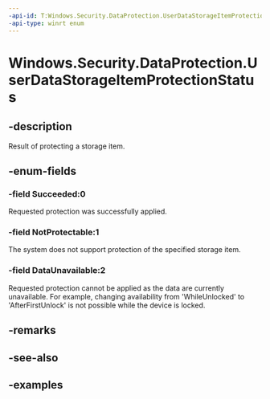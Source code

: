 ```yaml
---
-api-id: T:Windows.Security.DataProtection.UserDataStorageItemProtectionStatus
-api-type: winrt enum
---
```


<!-- Enumeration syntax.
public enum UserDataStorageItemProtectionStatus : int 
-->

# Windows.Security.DataProtection.UserDataStorageItemProtectionStatus

## -description
Result of protecting a storage item.

## -enum-fields
### -field Succeeded:0
Requested protection was successfully applied.

### -field NotProtectable:1
The system does not support protection of the specified storage item.

### -field DataUnavailable:2
Requested protection cannot be applied as the data are currently unavailable. For example, changing availability from 'WhileUnlocked' to 'AfterFirstUnlock' is not possible while the device is locked.

## -remarks

## -see-also

## -examples

